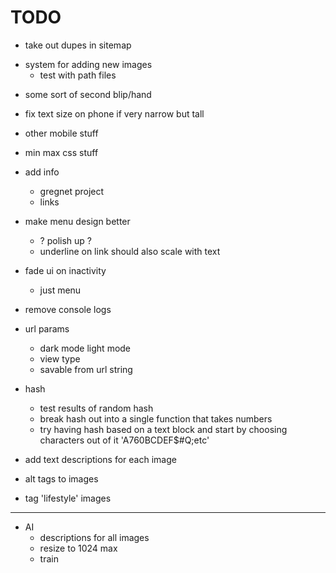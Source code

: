 # TODO

<!-- - add ui for selecting photos in sitemap and a way to output selected datas -->

- take out dupes in sitemap

<!-- - other views
    - not a circle
        - fill window
        - fit inside window -->

- system for adding new images
    <!-- - load multiple json from list and merge them -->
    <!-- - also load images based on which json they're from. json sets the base folder path -->
    - test with path files

<!-- - update and break out styles from main styles -->
<!-- - break apart js from lib and non page specific -->

- some sort of second blip/hand

- fix text size on phone if very narrow but tall

- other mobile stuff

- min max css stuff

- add info
    - gregnet project
    - links
- make menu design better
    - ? polish up ?
    - underline on link should also scale with text
- fade ui on inactivity
    - just menu

- remove console logs

- url params
    - dark mode light mode
    - view type
    - savable from url string

- hash
    - test results of random hash
    - break hash out into a single function that takes numbers
    - try having hash based on a text block and start by choosing characters out of it 'A760BCDEF$#Q;etc'

- add text descriptions for each image
- alt tags to images
- tag 'lifestyle' images


-------------------------------------------

- AI
    - descriptions for all images
    - resize to 1024 max
    - train